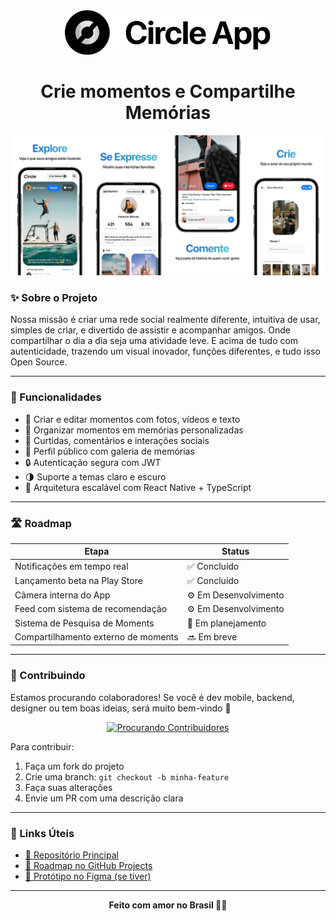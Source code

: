 <div align="center">
  <a href="https://github.com/Circle-Company/Circle-App" target="_blank">
    <picture>
      <source media="(prefers-color-scheme: dark)" srcset="https://github.com/Circle-Company/.github/blob/017be356b03006489d7ae887a961f87f381dc681/profile/App%20Logo%20Dark.png">
      <img alt="Circle Logo" src="https://github.com/Circle-Company/.github/blob/017be356b03006489d7ae887a961f87f381dc681/profile/App%20Logo%20Light.png" width="330"/>
    </picture>
  </a>
</div>

<h1 align="center">Crie momentos e Compartilhe Memórias</h1>

<div align="center">
  <a href="https://github.com/Circle-Company/Circle-App" target="_blank">
    <img alt="Circle Banner" src="https://github.com/Circle-Company/.github/blob/eb5113ac18899f6e96f6e6791ef2a1e43091affe/profile/Circle%20App%20Presentation%20Banner.png" width="730"/>
  </a>
</div>

### ✨ Sobre o Projeto

Nossa missão é criar uma rede social realmente diferente, intuitiva de usar, simples de criar, e divertido de assistir e acompanhar amigos. Onde compartilhar o dia a dia seja uma atividade leve.
E acima de tudo com autenticidade, trazendo um visual inovador, funções diferentes, e tudo isso Open Source.

---

### 🧠 Funcionalidades

-   📸 Criar e editar momentos com fotos, vídeos e texto
-   📂 Organizar momentos em memórias personalizadas
-   💬 Curtidas, comentários e interações sociais
-   📱 Perfil público com galeria de memórias
-   🔒 Autenticação segura com JWT
-   🌗 Suporte a temas claro e escuro
-   🚀 Arquitetura escalável com React Native + TypeScript

---

### 🛣️ Roadmap

| Etapa                               | Status                |
| ----------------------------------- | --------------------- |
| Notificações em tempo real          | ✅ Concluído          |
| Lançamento beta na Play Store       | ✅ Concluído          |
| Câmera interna do App               | ⚙️ Em Desenvolvimento |
| Feed com sistema de recomendação    | ⚙️ Em Desenvolvimento |
| Sistema de Pesquisa de Moments      | 🧠 Em planejamento    |
| Compartilhamento externo de moments | 🔜 Em breve           |

---

### 🤝 Contribuindo

Estamos procurando colaboradores! Se você é dev mobile, backend, designer ou tem boas ideias, será muito bem-vindo 💜

<div align="center">
  <a href="https://github.com/Circle-Company/Circle-App" target="_blank">
    <img alt="Procurando Contribuidores" src="https://github.com/tiagosavioli/tiagosavioli/blob/bf6bb095107d902c2fba9d4e65ac989c7389768b/Procurando%20por%20Contribu%C3%ADdores.png" width="730"/>
  </a>
</div>

Para contribuir:

1. Faça um fork do projeto
2. Crie uma branch: `git checkout -b minha-feature`
3. Faça suas alterações
4. Envie um PR com uma descrição clara

---

### 📎 Links Úteis

-   [🔗 Repositório Principal](https://github.com/Circle-Company/Circle-App)
-   [🧠 Roadmap no GitHub Projects](https://github.com/Circle-Company/Circle-App/projects)
-   [📱 Protótipo no Figma (se tiver)](https://figma.com/...)

---

<div align="center">
  <strong>Feito com amor no Brasil 💚💛</strong>
</div>
